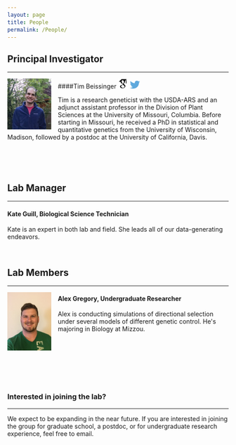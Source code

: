 ```yaml
---
layout: page
title: People
permalink: /People/
---
```



## Principal Investigator
----------------------------------------

<div style="float: left; padding-right: 15px">
    <a href="http://beissingerlab.github.io/img/IronMan.jpg"><img src="/img/Tim.jpg" alt="Tim Beissinger" title="Picture" width="100" border="0" onClick="_gaq.push(['_trackEvent', 'IMGs', 'Image', 'Ironman']);"></a>
</div>

####Tim Beissinger <a href="http://scholar.google.com/citations?user=PHAEOXIAAAAJ&hl=en" target="_blank"><img src="/img/scholar.png" style="width: 23px;"></a> <a href="/docs/tbeissingerCV_publish.pdf" target="_blank"><i class="fa fa-file-text fa-md"></i></a> <a href="https://twitter.com/timbeissinger" target="_blank"><img src="/img/Twitter_logo_blue.png" style="width: 23px; border=10 px"></a>

Tim is a research geneticist with the USDA-ARS and an adjunct assistant professor in the Division of Plant Sciences at the University of Missouri, Columbia. Before starting in Missouri, he received a PhD in statistical and quantitative genetics from the University of Wisconsin, Madison, followed by a postdoc at the University of California, Davis.


<br><br><br>

## Lab Manager
----------------------------------------

#### Kate Guill, Biological Science Technician

Kate is an expert in both lab and field. She leads all of our data-generating endeavors.

<br>

## Lab Members
----------------------------------------

<div style="float: left; padding-right: 15px">
    <a href="http://beissingerlab.github.io/img/Alex.jpg"><img src="/img/Alex.jpg" title="Alex" width="100" border="0"></a>
</div>


#### Alex Gregory, Undergraduate Researcher

Alex is conducting simulations of directional selection under several models of different genetic control. He's majoring in Biology at Mizzou.

<br><br><br>

<br>

<br>


### Interested in joining the lab?
----------------------------------------
We expect to be expanding in the near future. If you are interested in joining the group for graduate school, a postdoc, or for undergraduate research experience, feel free to email.

<br/>
<br/>



